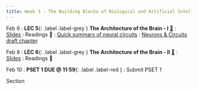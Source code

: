 ```yaml
---
title: Week 3 - The Building Blocks of Biological and Artificial Intelligence (Cont'd)
---
```


Feb 6
: **LEC 5**{: .label .label-grey } **The Architecture of the Brain - I** [🎥](https://harvard.hosted.panopto.com/Panopto/Pages/Viewer.aspx?id=4e4d84b8-7de0-40db-ac2c-afa101061685)
     : [Slides](https://canvas.harvard.edu/files/16842898/download?download_frd=1)
: Readings 📖
: [Quick summary of neural circuits](https://canvas.harvard.edu/files/16842947/download?download_frd=1)
: [Neurons & Circuits draft chapter](https://www.cs.utexas.edu/~dana/Ch3.pdf)

Feb 8
:  **LEC 6**{: .label .label-grey } **The Architecture of the Brain - II** [🎥](https://harvard.hosted.panopto.com/Panopto/Pages/Viewer.aspx?id=50d19c07-d140-4ed7-9d3e-afa1010616e5)
     : [Slides](https://canvas.harvard.edu/files/16864004/download?download_frd=1)
: Readings 📖

<!--
: *Blog Post - A Beginner Introduction to Neural Networks*
: *Using Neural Nets to Recognize Handwritten Digits*
-->

Feb 10
:  **PSET 1 DUE @ 11:59**{: .label .label-red } 
    : Submit PSET 1

Section
